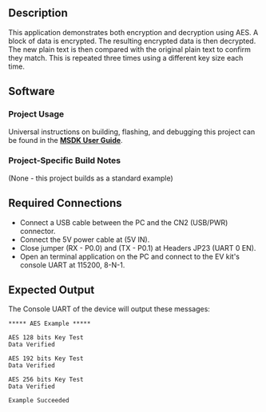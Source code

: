 ## Description

This application demonstrates both encryption and decryption using AES.  A block of data is encrypted.  The resulting encrypted data is then decrypted.  The new plain text is then compared with the original plain text to confirm they match.  This is repeated three times using a different key size each time.

## Software

### Project Usage

Universal instructions on building, flashing, and debugging this project can be found in the **[MSDK User Guide](https://analog-devices-msdk.github.io/msdk/USERGUIDE/)**.

### Project-Specific Build Notes

(None - this project builds as a standard example)

## Required Connections

-   Connect a USB cable between the PC and the CN2 (USB/PWR) connector.
-   Connect the 5V power cable at (5V IN).
-   Close jumper (RX - P0.0) and (TX - P0.1) at Headers JP23 (UART 0 EN).
-   Open an terminal application on the PC and connect to the EV kit's console UART at 115200, 8-N-1.

## Expected Output

The Console UART of the device will output these messages:

```
***** AES Example *****

AES 128 bits Key Test
Data Verified

AES 192 bits Key Test
Data Verified

AES 256 bits Key Test
Data Verified

Example Succeeded
```


